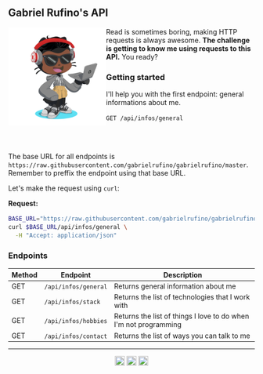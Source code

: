 ## Gabriel Rufino's API

<img align="left" alt="Octocat" width="200px" src="./assets/octocat.png" />

Read is sometimes boring, making HTTP requests is always awesome. **The challenge is getting to know me using requests to this API.** You ready?

### Getting started

I'll help you with the first endpoint: general informations about me.

`GET /api/infos/general`

<br /><br />

The base URL for all endpoints is `https://raw.githubusercontent.com/gabrielrufino/gabrielrufino/master`. Remember to preffix the endpoint using that base URL.

Let's make the request using `curl`:

**Request:**
```bash
BASE_URL="https://raw.githubusercontent.com/gabrielrufino/gabrielrufino/master"
curl $BASE_URL/api/infos/general \
  -H "Accept: application/json"
```

### Endpoints

| Method | Endpoint             | Description                                                      |
| ------ | -------------------- | ---------------------------------------------------------------- |
| GET    | `/api/infos/general` | Returns general information about me                             |
| GET    | `/api/infos/stack`   | Returns the list of technologies that I work with                |
| GET    | `/api/infos/hobbies` | Returns the list of things I love to do when I'm not programming |
| GET    | `/api/infos/contact` | Returns the list of ways you can talk to me                      |

---

<p align="center">
  <a href="https://www.linkedin.com/in/gabrielrufinojs" target="_blank"><img align="center" src="https://cdn.jsdelivr.net/npm/simple-icons@6.21.0/icons/linkedin.svg" height="20" width="20" /></a>
  <a href="https://hashnode.com/@gabrielrufino" target="_blank"><img align="center" src="https://cdn.jsdelivr.net/npm/simple-icons@6.21.0/icons/hashnode.svg" height="20" width="20" /></a>
  <a href="https://t.me/gabrielrufino" target="_blank"><img align="center" src="https://cdn.jsdelivr.net/npm/simple-icons@6.21.0/icons/telegram.svg" height="20" width="20" /></a>
</p>
